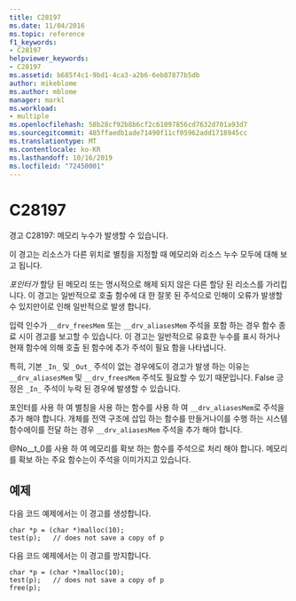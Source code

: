 ```yaml
---
title: C28197
ms.date: 11/04/2016
ms.topic: reference
f1_keywords:
- C28197
helpviewer_keywords:
- C28197
ms.assetid: b685f4c1-9bd1-4ca3-a2b6-6eb87877b5db
author: mikeblome
ms.author: mblome
manager: markl
ms.workload:
- multiple
ms.openlocfilehash: 58b28cf92b8b6cf2c61097856cd7632d701a93d7
ms.sourcegitcommit: 485ffaedb1ade71490f11cf05962add1718945cc
ms.translationtype: MT
ms.contentlocale: ko-KR
ms.lasthandoff: 10/16/2019
ms.locfileid: "72450001"
---
```

# <a name="c28197"></a>C28197
경고 C28197: 메모리 누수가 발생할 수 있습니다.

 이 경고는 리소스가 다른 위치로 별칭을 지정할 때 메모리와 리소스 누수 모두에 대해 보고 됩니다.

 *포인터가* 할당 된 메모리 또는 명시적으로 해제 되지 않은 다른 할당 된 리소스를 가리킵니다. 이 경고는 일반적으로 호출 함수에 대 한 잘못 된 주석으로 인해이 오류가 발생할 수 있지만이로 인해 일반적으로 발생 합니다.

 입력 인수가 `__drv_freesMem` 또는 `__drv_aliasesMem` 주석을 포함 하는 경우 함수 종료 시이 경고를 보고할 수 있습니다. 이 경고는 일반적으로 유효한 누수를 표시 하거나 현재 함수에 의해 호출 된 함수에 추가 주석이 필요 함을 나타냅니다.

 특히, 기본 `_In_` 및 `_Out_` 주석이 없는 경우에도이 경고가 발생 하는 이유는 `__drv_aliasesMem` 및 `__drv_freesMem` 주석도 필요할 수 있기 때문입니다. False 긍정은 `_In_` 주석이 누락 된 경우에 발생할 수 있습니다.

 포인터를 사용 하 여 별칭을 사용 하는 함수를 사용 하 여 `__drv_aliasesMem`로 주석을 추가 해야 합니다. 개체를 전역 구조에 삽입 하는 함수를 만들거나이를 수행 하는 시스템 함수에이를 전달 하는 경우 `__drv_aliasesMem` 주석을 추가 해야 합니다.

 @No__t_0를 사용 하 여 메모리를 확보 하는 함수를 주석으로 처리 해야 합니다. 메모리를 확보 하는 주요 함수는이 주석을 이미가지고 있습니다.

## <a name="example"></a>예제
 다음 코드 예제에서는 이 경고를 생성합니다.

```
char *p = (char *)malloc(10);
test(p);   // does not save a copy of p
```

 다음 코드 예제에서는 이 경고를 방지합니다.

```
char *p = (char *)malloc(10);
test(p);   // does not save a copy of p
free(p);
```
